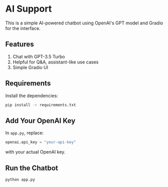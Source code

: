 # AI Support 

This is a simple AI-powered chatbot using OpenAI's GPT model and Gradio for the interface.

## Features

 1. Chat with GPT-3.5 Turbo
 2. Helpful for Q&A, assistant-like use cases
 3. Simple Gradio UI

##  Requirements

Install the dependencies:

```bash
pip install -r requirements.txt
```

##  Add Your OpenAI Key

In `app.py`, replace:

```python
openai.api_key = "your-api-key"
```

with your actual OpenAI key.

## Run the Chatbot

```bash
python app.py
```



